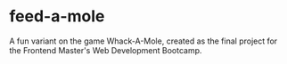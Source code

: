 # feed-a-mole
A fun variant on the game Whack-A-Mole, created as the final project for the Frontend Master's Web Development Bootcamp.
